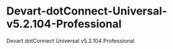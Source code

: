 # Devart-dotConnect-Universal-v5.2.104-Professional
Devart dotConnect Universal v5.2.104 Professional
